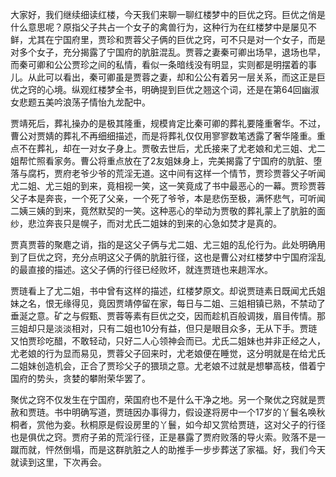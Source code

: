 
大家好，我们继续细读红楼，今天我们来聊一聊红楼梦中的巨优之窍。巨优之俏是什么意思呢？原指父子共占一个女子的禽兽行为，这种行为在红楼梦中是屡见不鲜，尤其在宁国府里，贾珍和贾蓉父子俩的巨优之窍，可不只是对一个女子，而是对多个女子，充分揭露了宁国府的肮脏混乱。贾蓉之妻秦可卿出场早，退场也早，而秦可卿和公公贾珍之间的私情，看似一条暗线没有明显，实则都是明摆着的事儿。从此可以看出，秦可卿虽是贾蓉之妻，却和公公有着另一层关系，而这正是巨优之窍的心境。纵观红楼梦全书，明确提到巨优之翘这个词，还是在第64回幽淑女悲题五美吟浪荡子情怡九龙配中。

贾靖死后，葬礼操办的是极其隆重，规模肯定比秦可卿的葬礼要隆重奢华。不过，曹公对贾婧的葬礼不再细细描述，而是将葬礼仅仅用寥寥数笔透露了奢华隆重。重点不在葬礼，却在一对女子身上。贾敬去世后，尤氏接来了尤老娘和尤三姐、尤二姐帮忙照看家务。曹公将重点放在了2友姐妹身上，完美揭露了宁国府的肮脏、堕落与腐朽，贾府老爷少爷的荒淫无道。这中间有这样一个情节，贾珍贾蓉父子听闻尤二姐、尤三姐的到来，竟相视一笑，这一笑竟成了书中最恶心的一幕。贾珍贾蓉父子本是奔丧，一个死了父亲，一个死了爷爷，本是悲伤至极，满怀悲气，可听闻二姨三姨的到来，竟然默契的一笑。这种恶心的举动为贾敬的葬礼蒙上了肮脏的面纱，悲泣奔丧只是幌子，而对尤氏二姐妹的到来的心急如焚才是真的。

贾真贾蓉的聚麀之诮，指的是这父子俩与尤二姐、尤三姐的乱伦行为。此处明确用到了巨优之窍，充分点明这父子俩的肮脏行径，这也是曹公对红楼梦中宁国府淫乱的最直接的描述。这父子俩的行径已经败坏，就连贾琏也来趟浑水。

贾琏看上了尤二姐，书中曾有这样的描述，红楼梦原文。却说贾琏素日既闻尤氏姐妹之名，恨无缘得见，竟因贾靖停留在家，每日与二姐、三姐相镇已熟，不禁动了垂涎之意。矿之与假甄、贾蓉等素有巨优之交，因而趁机百般调拨，眉目传情。那三姐却只是淡淡相对，只有二姐也10分有益，但只是眼目众多，无从下手。贾琏又怕贾珍吃醋，不敢轻动，只好二人心领神会而已。尤氏二姐妹也并非正经之人，尤老娘的行为显而易见，贾蓉父子回来时，尤老娘便在睡觉，这分明就是在给尤氏二姐妹创造机会，正合了贾珍父子的猥琐之意。尤老娘不过就是想攀高枝，借着宁国府的势头，贪婪的攀附荣华罢了。

聚优之窍不仅发生在宁国府，荣国府也不是什么干净之地。另一个聚优之窍就是贾赦和贾琏。书中明确写道，贾琏因办事得力，假设遂将房中一个17岁的丫鬟名唤秋桐者，赏他为妾。秋桐原是假设房里的丫鬟，如今却又赏给贾琏，这对父子的行径也是俱优之窍。贾府子弟的荒淫行径，正是暴露了贾府败落的导火索。败落不是一蹴而就，怦然倒塌，而是这群肮脏之人的助推手一步步葬送了家福。好，我们今天就读到这里，下次再会。


